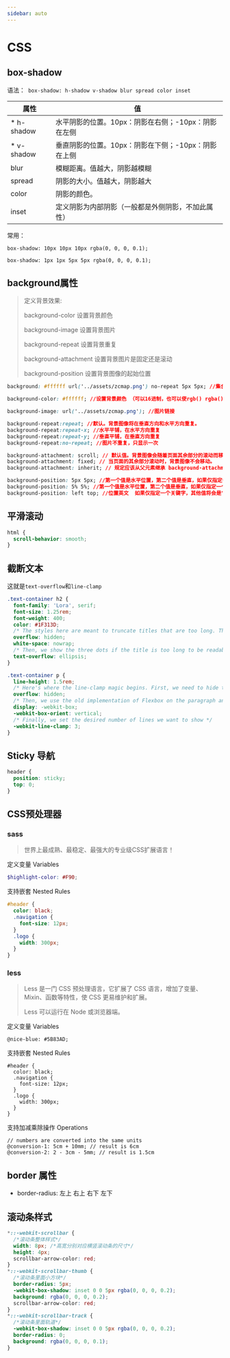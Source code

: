 ```yaml
---
sidebar: auto
---
```

# CSS
##  box-shadow

语法：` box-shadow: h-shadow v-shadow blur spread color inset`

| 属性       | 值                                                  |
| ---------- | --------------------------------------------------- |
| * h-shadow | 水平阴影的位置。10px：阴影在右侧；-10px：阴影在左侧 |
| * v-shadow | 垂直阴影的位置。10px：阴影在下侧；-10px：阴影在上侧 |
| blur       | 模糊距离。值越大，阴影越模糊                        |
| spread     | 阴影的大小。值越大，阴影越大                        |
| color      | 阴影的颜色。                                        |
| inset      | 定义阴影为内部阴影（一般都是外侧阴影，不加此属性）  |

常用：

`box-shadow: 10px 10px 10px rgba(0, 0, 0, 0.1);`

`box-shadow: 1px 1px 5px 5px rgba(0, 0, 0, 0.1);`

## background属性

>  定义背景效果: 
>
>  background-color 设置背景颜色
>
>  background-image 设置背景图片
>
>  background-repeat 设置背景重复
>
>  background-attachment 设置背景图片是固定还是滚动
>
>  background-position   设置背景图像的起始位置 

```css
background: #ffffff url('../assets/zcmap.png') no-repeat 5px 5px; //集合写法

background-color: #ffffff; //设置背景颜色 （可以16进制，也可以使rgb() rgba()）

background-image: url('../assets/zcmap.png'); //图片链接

background-repeat:repeat; //默认。背景图像将在垂直方向和水平方向重复。
background-repeat:repeat-x; //水平平铺，在水平方向重复
background-repeat:repeat-y; //垂直平铺，在垂直方向重复
background-repeat:no-repeat; //图片不重复，只显示一次

background-attachment: scroll; // 默认值。背景图像会随着页面其余部分的滚动而移动。
background-attachment: fixed; // 当页面的其余部分滚动时，背景图像不会移动。
background-attachment: inherit; // 规定应该从父元素继承 background-attachment 属性的设置。

background-position: 5px 5px; //第一个值是水平位置，第二个值是垂直，如果仅指定一个关键字，其他值将会是50%
background-position: 5% 5%; //第一个值是水平位置，第二个值是垂直，如果仅指定一个关键字，其他值将会是50%
background-position: left top; //位置英文  如果仅指定一个关键字，其他值将会是"center"
```



## 平滑滚动

```css
html {
  scroll-behavior: smooth;
}
```

## 截断文本

这就是`text-overflow`和`line-clamp`

```css
.text-container h2 {
  font-family: 'Lora', serif;
  font-size: 1.25rem;
  font-weight: 400;
  color: #1F313D;
  /* The styles here are meant to truncate titles that are too long. The first line ensures long text doesn't overflow its container. The second one ensures we title gets truncated */
  overflow: hidden;
  white-space: nowrap;
  /* Then, we show the three dots if the title is too long to be readable */
  text-overflow: ellipsis;
}

.text-container p {
  line-height: 1.5rem;
  /* Here's where the line-clamp magic begins. First, we need to hide the content that overflows our desired number of text lines to show */
  overflow: hidden;
  /* Then, we use the old implementation of Flexbox on the paragraph and set its direction to be row */
  display: -webkit-box;
  -webkit-box-orient: vertical;
  /* Finally, we set the desired number of lines we want to show */
  -webkit-line-clamp: 3;
}
```

## Sticky 导航

```css
header {
  position: sticky;
  top: 0;
}
```

## CSS预处理器

### sass

> 世界上最成熟、最稳定、最强大的专业级CSS扩展语言！

定义变量 Variables

```scss
$highlight-color: #F90;
```

支持嵌套 Nested Rules

```scss
#header {
  color: black;
  .navigation {
    font-size: 12px;
  }
  .logo {
    width: 300px;
  }
}
```

### less

> Less 是一门 CSS 预处理语言，它扩展了 CSS 语言，增加了变量、Mixin、函数等特性，使 CSS 更易维护和扩展。
>
> Less 可以运行在 Node 或浏览器端。

定义变量 Variables

```less
@nice-blue: #5B83AD;
```

支持嵌套 Nested Rules

```less
#header {
  color: black;
  .navigation {
    font-size: 12px;
  }
  .logo {
    width: 300px;
  }
}
```

支持加减乘除操作 Operations

```less
// numbers are converted into the same units
@conversion-1: 5cm + 10mm; // result is 6cm
@conversion-2: 2 - 3cm - 5mm; // result is 1.5cm
```

## border 属性

- border-radius: 左上 右上 右下 左下

## 滚动条样式

```css
*::-webkit-scrollbar {
  /*滚动条整体样式*/
  width: 8px; /*高宽分别对应横竖滚动条的尺寸*/
  height: 4px;
  scrollbar-arrow-color: red;
}
*::-webkit-scrollbar-thumb {
  /*滚动条里面小方块*/
  border-radius: 5px;
  -webkit-box-shadow: inset 0 0 5px rgba(0, 0, 0, 0.2);
  background: rgba(0, 0, 0, 0.2);
  scrollbar-arrow-color: red;
}
*::-webkit-scrollbar-track {
  /*滚动条里面轨道*/
  -webkit-box-shadow: inset 0 0 5px rgba(0, 0, 0, 0.2);
  border-radius: 0;
  background: rgba(0, 0, 0, 0.1);
}
```

